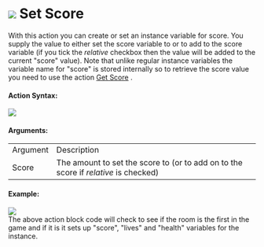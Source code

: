 #  ![](https://gms.magecorn.com/Manual/assets/Images/Scripting_Reference/Drag_And_Drop/Reference/Instance_Vars/i_IV_Set_Score.png) Set Score

With this action you can create or set an instance variable for score.
You supply the value to either set the score variable to or to add to
the score variable (if you tick the *relative* checkbox then the value
will be added to the current "score" value). Note that unlike regular
instance variables the variable name for "score" is stored internally so
to retrieve the score value you need to use the action [Get
Score](Get_Score) .

#### Action Syntax:

  
![](https://gms.magecorn.com/Manual/assets/Images/Scripting_Reference/Drag_And_Drop/Reference/Instance_Vars/a_IV_Set_Score.png)  

#### Arguments:

|          |                                                                                     |
|----------|-------------------------------------------------------------------------------------|
| Argument | Description                                                                         |
| Score    | The amount to set the score to (or to add on to the score if *relative* is checked) |

#### Example:

  
![](https://gms.magecorn.com/Manual/assets/Images/Scripting_Reference/Drag_And_Drop/Reference/Instance_Vars/e_IV_Set_Score.png)  
The above action block code will check to see if the room is the first
in the game and if it is it sets up "score", "lives" and "health"
variables for the instance.
